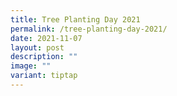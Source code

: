 ```yaml
---
title: Tree Planting Day 2021
permalink: /tree-planting-day-2021/
date: 2021-11-07
layout: post
description: ""
image: ""
variant: tiptap
---
```

